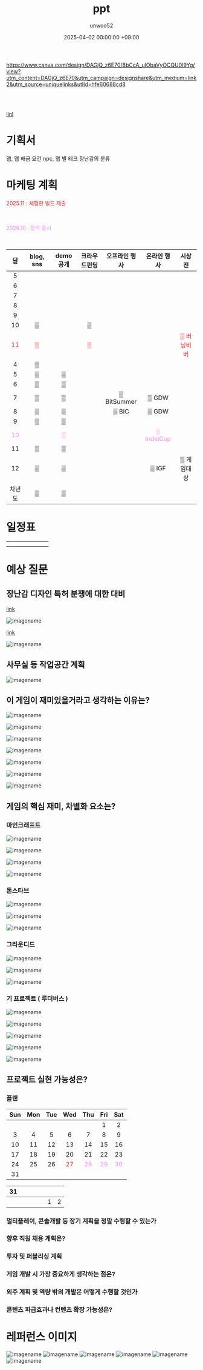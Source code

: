 ﻿---
title: ppt
author: unwoo52
date: 2025-04-02 00:00:00 +09:00
categories: [Unity]
tags: [Unity, PPT]
---

https://www.canva.com/design/DAGjQ_z6E70/8bCcA_ulObaVyOCQU0I9Yg/view?utm_content=DAGjQ_z6E70&utm_campaign=designshare&utm_medium=link2&utm_source=uniquelinks&utlId=hfe60688cd8

<br>
<br>

[linl](https://www.canva.com/design/DAGjQ_z6E70/8bCcA_ulObaVyOCQU0I9Yg/view?utm_content=DAGjQ_z6E70&utm_campaign=designshare&utm_medium=link2&utm_source=uniquelinks&utlId=hfe60688cd8)

# 기획서

맵, 맵 해금 요건
npc, 맵 별 테크
장난감의 분류


# 마케팅 계획


<span style="color: #EB3232">  2025.11 : 체험판 빌드 제출		</span>

<br>

<span style="color: #F88EF4">  2026.10 : 정식 출시	</span>

<br>

|                	달                 | blog, sns | demo공개	 |크라우드펀딩|   	오프라인 행사   |   	 온라인 행사   |   	 시상전   |
|:---------------------------------:|:---------:|:--------:|:--------:|:------------:|:------------:|:---------:|
|                	5	                |           |    	    |  	   |      	       |      	       |     	     |
|                	6	                |           |    	    |  	   |      	       |      	       |     	     |
|                	7	                |           |    	    |  	   |      	       |      	       |     	     |
|                	8	                |           |    	    |  	   |      	       |      	       |     	     |
|                	9	                |           |    	    |  	   |      	       |      	       |     	     |
|               	10	                |     ▒     |    	    |  	▒   |      	       |      	       |     	     |
| 	<span style="color: #EB3232">11	 |    <span style="color: #EB3232">▒     |    	    |  <span style="color: #EB3232">▒   |      	       |      	       | <span style="color: #EB3232">▒ 버닝비버  	 |
|                	4	                |     ▒     |    	    |  	   |      	       |      	       |     	     |
|                5		                |     ▒     |    ▒	    |  	   |      	       |      	       |     	     |
|                6		                |     ▒     |    ▒	    |  	   |      	       |      	       |     	     |
|                7		                |     ▒     |    ▒	    |  	   | ▒ BitSummer	 |    ▒	GDW     |     	     |
|                8		                |     ▒     |    ▒	    |  	   |    	▒ BIC    |    ▒	GDW     |     	     |
|                9		                |     ▒     |    ▒	    |  	   |      	       |      	       |     	     |
| <span style="color: #F88EF4">10		 |           |   <span style="color: #F88EF4">▒	    |  	   |      	       | <span style="color: #F88EF4">▒ IndeiCup 	 |     	     |
|               11		                |     ▒     |    	▒    |  	   |      	       |      	       |     	     |
|               12		                |     ▒     |    	▒    |  	   |      	       |   ▒ IGF 	    | ▒ 게임대상 	  |
|               차년도		               |     ▒     |    ▒	    |  	   |      	       |      	       |     	     |


# 일정표

|                	                 |         |    	    |         |         |    	    |    	    |
|:--------------------------------:|:-------:|:-------:|:-------:|:-------:|:-------:|:-------:|
|                                  |         |         |         |         |         |         |
|                                  |         |         |         |         |         |         |



# 예상 질문

## 장난감 디자인 특허 분쟁에 대한 대비


[link](https://www.etoday.co.kr/news/view/2337706)

![imagename](/assets/image/Luduverse/lego1.jpg)

[link](https://blog.naver.com/danawa02/223773138141)

![imagename](/assets/image/Luduverse/lego12.jpg)


## 사무실 등 작업공간 계획

![imagename](/assets/image/Luduverse/ulsan.png)

## 이 게임이 재미있을거라고 생각하는 이유는?

![imagename](/assets/image/Luduverse/civilization.jpg)

![imagename](/assets/image/Luduverse/simcity.jpg)

![imagename](/assets/image/Luduverse/diablo.jpg)

![imagename](/assets/image/Luduverse/ff.jpg)

![imagename](/assets/image/Luduverse/dungeonGame.jpg)

![imagename](/assets/image/Luduverse/frostpunk.jpg)

![imagename](/assets/image/Luduverse/minecraft.jpg)



## 게임의 핵심 재미, 차별화 요소는?

### 마인크래프트

![imagename](/assets/image/Luduverse/nether0.png)

![imagename](/assets/image/Luduverse/nether.png)

![imagename](/assets/image/Luduverse/nether2.png)

![imagename](/assets/image/Luduverse/ender.png)

### 돈스타브

![imagename](/assets/image/Luduverse/dont.JPG)

![imagename](/assets/image/Luduverse/dont0.JPG)

![imagename](/assets/image/Luduverse/dont1.JPG)

### 그라운디드

![imagename](/assets/image/Luduverse/groundedlap1.JPG)

![imagename](/assets/image/Luduverse/groundedlap2.JPG)

![imagename](/assets/image/Luduverse/groundedlap3.JPG)

### 기 프로젝트 ( 루더버스 )

![imagename](/assets/image/Luduverse/mapcondition0.jpg)

![imagename](/assets/image/Luduverse/mapcondition1.jpg)

![imagename](/assets/image/Luduverse/mapcondition2.jpg)

![imagename](/assets/image/Luduverse/mapcondition3.jpg)

![imagename](/assets/image/Luduverse/mapcondition4.jpg)


## 프로젝트 실현 가능성은?

### 플랜

|	Sun	|	Mon	|	Tue	|	Wed	|	Thu	|	Fri	|	Sat	|
| :---: | :---: | :---: | :---: | :---: | :---: | :---: |
|		|		|		|		|		|	1	|	2	|
|	3	|	4	|	5	|	6	|	7	|	8	|	9	|
|	10	|	11	|	12	|	13	|	14	|	15	|	16	|
|	17	|	18	|	19	|	20	|	21	|	22	|	23	|
|	24	|	25	|	26	|	<span style="color: #EB3232">27	|	<span style="color: #F88EF4">28	|	<span style="color: #F88EF4">29	|	<span style="color: #F88EF4">30	|
|	31	|		|		|		|		|		|		|






|	31	|		|		|		|		|		|		|
| :---: | :---: | :---: | :---: | :---: | :---: | :---: |
|		|		|		|		|		|	1	|	2	|

### 멀티플레이, 콘솔개발 등 장기 계획을 정말 수행할 수 있는가

### 향후 직원 채용 계획은?

### 투자 및 퍼블리싱 계획

### 게임 개발 시 가장 중요하게 생각하는 점은?

### 외주 계획 및 역량 밖의 개발은 어떻게 수행할 것인가

### 콘텐츠 파급효과나 컨텐츠 확장 가능성은?

# 레퍼런스 이미지

![imagename](/assets/image/Luduverse/building.jpg)
![imagename](/assets/image/Luduverse/building2.jpg)
![imagename](/assets/image/Luduverse/building3.jpg)
![imagename](/assets/image/Luduverse/building4.jpg)
![imagename](/assets/image/Luduverse/building5.jpg)
![imagename](/assets/image/Luduverse/mobility1.jpg)

